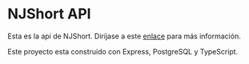 # NJShort API
Esta es la api de NJShort. Diríjase a este [enlace](https://github.com/santiagocuebas/shorturl-nextjs14-app) para más información.

Este proyecto esta construido con Express, PostgreSQL y TypeScript.
